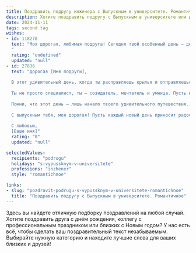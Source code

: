 ```yaml
---
title: Поздравить подругу инженера с Выпускным в университете. Романтичное
description: Хотите поздравить подругу с Выпускным в университете или другим праздником? Наш ИИ создаст незабываемое поздравление, а вы обязательно выделитесь среди других.  
date: 2024-11-11
tags: second tag
wishes:
- id: 118270
  text: "Моя дорогая, любимая подруга! Сегодня твой особенный день – день, когда ты,  умница и красавица,  становишься дипломированным инженером!  Сердце переполняет гордость за тебя и  нежность к твоей силе, таланту и красоте.  Пусть твой путь  будет полон  ярких свершений,  интересных проектов и  взаимной любви.  Ты –  настоящая звезда, и я знаю, что  тебя ждёт  великолепное будущее!  Поздравляю тебя с этим замечательным событием и желаю всего самого светлого и прекрасного!
  "
  rating: "undefined"
  updated: "null"
- id: 27836
  text: "Дорогая [Имя подруги],
  
  В этот удивительный день, когда ты расправляешь крылья и отправляешься в новую жизнь, я хочу поздравить тебя с окончанием университета и приветствовать тебя как настоящего инженера! Ты вложила в свои знания и труд столько сил и эмоций, что этот момент можно назвать поистине волшебным.
  
  Ты не просто специалист, ты — созидатель, мечтатель и умница. Пусть каждый проект, за который ты возьмёшься, будет таким же уникальным, как ты сама. Желаю тебе на пути к новым вершинам не утрачивать ту искру, которая всегда была частью твоего великолепного «я». Пусть любовь к делу приносит радость и вдохновение, а успехи радуют тебя на каждом шагу.
  
  Помни, что этот день — лишь начало твоего удивительного путешествия. Впереди много ярких моментов, и я уверена, что ты справишься с любыми вызовами. Знай, что я всегда рядом, готова поддержать тебя на каждом повороте.
  
  С выпускным тебя, моя дорогая! Пусть каждый новый день приносит радость и удовлетворение, а впереди будут только светлые перспективы.
  
  С любовью,
  [Ваше имя]"
  rating: "0"
  updated: "null"

selectedValues:
  recipients: "podrugu"
  holidays: "s-vypussknym-v-universitete"
  professions: "inzhener"
  style: "romantichnoe"

links:
- slug: "pozdravit-podrugu-s-vypussknym-v-universitete-romantichnoe"
  title: "Поздравить подругу с Выпускным в университете. Романтичное"
---
```


Здесь вы найдете отличную подборку поздравлений на любой случай. 
Хотите поздравить друга с днём рождения, коллегу с профессиональным праздником или близких с Новым годом? У нас есть всё, чтобы сделать ваш поздравительный текст незабываемым. Выбирайте нужную категорию и находите лучшие слова для ваших близких и друзей!
